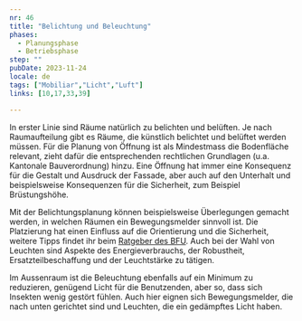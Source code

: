 ```yaml
---
nr: 46
title: "Belichtung und Beleuchtung"
phases:
  - Planungsphase
  - Betriebsphase
step: ""
pubDate: 2023-11-24
locale: de
tags: ["Mobiliar","Licht","Luft"]
links: [10,17,33,39]

---
```


In erster Linie sind Räume natürlich zu belichten und belüften. Je nach Raumaufteilung gibt es Räume, die künstlich belichtet und belüftet werden müssen. Für die Planung von Öffnung ist als Mindestmass die Bodenfläche relevant, zieht dafür die entsprechenden rechtlichen Grundlagen (u.a. Kantonale Bauverordnung) hinzu. Eine Öffnung hat immer eine Konsequenz für die Gestalt und Ausdruck der Fassade, aber auch auf den Unterhalt und beispielsweise Konsequenzen für die Sicherheit, zum Beispiel Brüstungshöhe.  

Mit der Belichtungsplanung können beispielsweise Überlegungen gemacht werden, in welchen Räumen ein Bewegungsmelder sinnvoll ist. Die Platzierung hat einen Einfluss auf die Orientierung und die Sicherheit, weitere Tipps findet ihr beim [Ratgeber des BFU](https://www.bfu.ch/de/ratgeber/beleuchtung). Auch bei der Wahl von Leuchten sind Aspekte des Energieverbrauchs, der Robustheit, Ersatzteilbeschaffung und der Leuchtstärke zu tätigen.

Im Aussenraum ist die Beleuchtung ebenfalls auf ein Minimum zu reduzieren, genügend Licht für die Benutzenden, aber so, dass sich Insekten wenig gestört fühlen. Auch hier eignen sich Bewegungsmelder, die nach unten gerichtet sind und Leuchten, die ein gedämpftes Licht haben.
